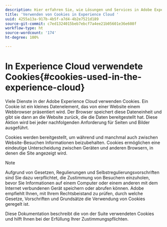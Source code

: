 ```yaml
---
description: Hier erfahren Sie, wie Lösungen und Services in Adobe Experience Cloud Cookies verwenden.
title: 'Verwenden von Cookies in Experience Cloud '
uuid: 4255a13a-917b-4b5f-a7d4-4b2e7521d189
source-git-commit: c7ed1324015beb7ebcf7a4ee21b05601e36e608f
workflow-type: ht
source-wordcount: '174'
ht-degree: 100%

---
```



# In Experience Cloud verwendete Cookies{#cookies-used-in-the-experience-cloud}

Viele Dienste in der Adobe Experience Cloud verwenden Cookies. Ein Cookie ist ein kleines Datenelement, das von einer Website einem Webbrowser präsentiert wird. Der Browser speichert diese Dateneinheit und gibt sie dann an die Website zurück, die die Daten bereitgestellt hat. Diese Aktion wird bei jeder nachfolgenden Anforderung für Seiten und Bilder ausgeführt.

Cookies werden bereitgestellt, um während und manchmal auch zwischen Website-Besuchen Informationen beizubehalten. Cookies ermöglichen eine eindeutige Unterscheidung zwischen Geräten und anderen Browsern, in denen die Site angezeigt wird.

>[!NOTE]
>
>Aufgrund von Gesetzen, Regulierungen und Selbstregulierungsvorschriften sind Sie dazu verpflichtet, die Zustimmung von Besuchern einzuholen, bevor Sie Informationen auf einem Computer oder einem anderen mit dem Internet verbundenen Gerät speichern oder abrufen können. Adobe empfiehlt Ihnen, mit Ihrem Rechtsbeistand zu prüfen, durch welche Gesetze, Vorschriften und Grundsätze die Verwendung von Cookies geregelt ist.

Diese Dokumentation beschreibt die von der Suite verwendeten Cookies und hilft Ihnen bei der Erfüllung Ihrer Zustimmungspflichten.
